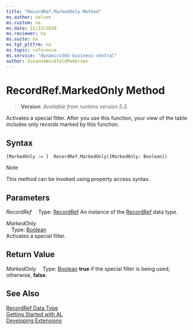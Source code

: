 ```yaml
---
title: "RecordRef.MarkedOnly Method"
ms.author: solsen
ms.custom: na
ms.date: 11/23/2020
ms.reviewer: na
ms.suite: na
ms.tgt_pltfrm: na
ms.topic: reference
ms.service: "dynamics365-business-central"
author: SusanneWindfeldPedersen
---
```

[//]: # (START>DO_NOT_EDIT)
[//]: # (IMPORTANT:Do not edit any of the content between here and the END>DO_NOT_EDIT.)
[//]: # (Any modifications should be made in the .xml files in the ModernDev repo.)
# RecordRef.MarkedOnly Method
> **Version**: _Available from runtime version 5.3._

Activates a special filter. After you use this function, your view of the table includes only records marked by this function.


## Syntax
```
[MarkedOnly := ]  RecordRef.MarkedOnly([MarkedOnly: Boolean])
```
> [!NOTE]
> This method can be invoked using property access syntax.
## Parameters
*RecordRef*
&emsp;Type: [RecordRef](recordref-data-type.md)
An instance of the [RecordRef](recordref-data-type.md) data type.

*MarkedOnly*  
&emsp;Type: [Boolean](../boolean/boolean-data-type.md)  
Activates a special filter.  


## Return Value
*MarkedOnly*
&emsp;Type: [Boolean](../boolean/boolean-data-type.md)
**true** if the special filter is being used; otherwise, **false**.


[//]: # (IMPORTANT: END>DO_NOT_EDIT)
## See Also
[RecordRef Data Type](recordref-data-type.md)  
[Getting Started with AL](../../devenv-get-started.md)  
[Developing Extensions](../../devenv-dev-overview.md)